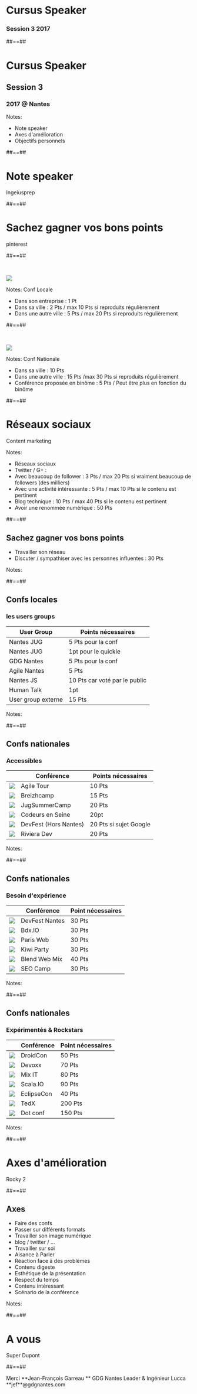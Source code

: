 <!-- .slide: class="first-slide transition" data-background="assets/images/audience.jpg"  data-type-show="full"-->

# **Cursus Speaker**

### **Session 3** 2017


##==##

<!-- .slide: class="first-slide transition"  data-background="assets/images/audience.jpg"  data-type-show="prez"-->

# **Cursus Speaker**
## **Session 3**

### 2017  @ **Nantes**


Notes:
* Note speaker
* Axes d'amélioration
* Objectifs personnels

##==##

<!-- .slide: data-background="assets/images/note_eval.jpg" data-state="hidefooter" class="transition" data-copyrights="true" -->

# Note speaker

<div class="copyrights white">Ingeiusprep</div>

##==##

<!-- .slide: data-background="assets/images/rank.jpg" data-state="hidefooter" class="transition" data-copyrights="true" -->

# Sachez gagner vos bons points

<div class="copyrights white">pinterest</div>


##==##

<!-- .slide: data-type-show="prez" class="transition" -->

<br>

![](assets/images/NANTES-TECH-LOGO.png) <!-- .element: class="w-500 center" -->

Notes:
Conf Locale
 * Dans son entreprise : 1 Pt
 * Dans sa ville : 2 Pts / max 10 Pts si reproduits régulièrement
 * Dans une autre ville : 5 Pts / max 20 Pts si reproduits régulièrement

##==##

<!-- .slide: data-type-show="prez" class="transition" -->

<br>

![](assets/images/french_tech.png) <!-- .element: class="w-500 center" -->

Notes:
Conf Nationale
 * Dans sa ville : 10 Pts
 * Dans une autre ville : 15 Pts /max 30  Pts si reproduits régulièrement
* Conférence proposée en binôme : 5 Pts / Peut être plus en fonction du binôme


##==##

<!-- .slide: data-background="assets/images/RS_bulles.jpg" data-state="hidefooter" class="transition" data-copyrights="true" -->

# Réseaux sociaux

<div class="copyrights white">Content marketing</div>

Notes:
* Réseaux sociaux
 * Twitter / G+ :
  * Avec beaucoup de follower : 3 Pts / max 20 Pts si vraiment beaucoup de followers (des milliers)
  * Avec une activité intéressante : 5 Pts / max 10 Pts si le contenu est pertinent
 * Blog technique :  10 Pts / max 40 Pts si le contenu est pertinent
 * Avoir une renommée numérique : 50 Pts

##==##

## Sachez gagner vos bons points

* Travailler son réseau
 * Discuter / sympathiser avec les personnes influentes : 30 Pts

Notes:

##==##

## Confs locales
### les users groups

|User Group|Points nécessaires|
|-----|------|
|Nantes JUG|5 Pts pour la conf|
|Nantes JUG|1pt pour le quickie|
|GDG Nantes|5 Pts pour la conf|
|Agile Nantes|5 Pts|
|Nantes JS|10 Pts car voté par le public|
|Human Talk|1pt|
|User group externe|15 Pts|

Notes:

##==##

## Confs nationales
### Accessibles

||Conférence|Points nécessaires|
|----|-----|------|
|![](assets/images/agiletour2015.png) <!-- .element: class="w-100 h-50 float-left" -->|Agile Tour|10 Pts|
|![](assets/images/breizhcamp.svg) <!-- .element: class="w-100 h-50 float-left" -->|Breizhcamp|15 Pts|
|![](assets/images/logo-summercamp.png) <!-- .element: class="w-100 h-50 float-left" -->|JugSummerCamp|20 Pts|
|![](assets/images/logo-codeurs-en-seine.png) <!-- .element: class="w-100 h-50 float-left" -->|Codeurs en Seine|20pt|
|![](assets/images/devfest.png) <!-- .element: class="w-100 h-50 float-left" -->|DevFest (Hors Nantes)|20 Pts si sujet Google|
|![](assets/images/rivieraDev.png) <!-- .element: class="w-100 h-50 float-left" -->|Riviera Dev|20 Pts|


Notes:

##==##

## Confs nationales
### Besoin d'expérience

||Conférence|Point nécessaires|
|----|-----|------|
|![](assets/images/devfest.png) <!-- .element: class="w-100 h-50 float-left" -->|DevFest Nantes|30 Pts|
|![](assets/images/bdxio.png) <!-- .element: class="w-100 h-50 float-left" -->|Bdx.IO|30 Pts|
|![](assets/images/logo-parisweb.png) <!-- .element: class="w-100 h-50 float-left" -->|Paris Web|30 Pts|
|![](assets/images/kiwiparty2-logo.png) <!-- .element: class="w-100 h-50 float-left" -->|Kiwi Party|30 Pts|
|![](assets/images/blend_webmix.png) <!-- .element: class="w-100 h-50 float-left" -->|Blend Web Mix|40 Pts|
|![](assets/images/seocamp.png) <!-- .element: class="w-100 h-50 float-left" -->|SEO Camp|30 Pts|


Notes:


##==##

## Confs nationales
### Expérimentés & Rockstars

||Conférence|Point nécessaires|
|----|-----|------|
|![](assets/images/cropped-DC_logo.png) <!-- .element: class="w-100 h-50 float-left" -->|DroidCon|50 Pts|
|![](assets/images/Devoxx-UK-NORMAL.png) <!-- .element: class="w-100 h-50 float-left" -->|Devoxx|70 Pts|
|![](assets/images/logo-mixit.png) <!-- .element: class="w-100 h-50 float-left" -->|Mix IT|80 Pts|
|![](assets/images/scalaio_medium.png) <!-- .element: class="w-100 h-50 float-left" -->|Scala.IO|90 Pts|
|![](assets/images/eclipsecon.png) <!-- .element: class="w-100 h-50 float-left" -->|EclipseCon|40 Pts|
|![](assets/images/tedx.jpg) <!-- .element: class="w-100 h-50 float-left" -->|TedX|200 Pts|
|![](assets/images/dotcss-logo.png) <!-- .element: class="w-100 h-50 float-left" -->|Dot conf|150 Pts|


Notes:


##==##

<!-- .slide: data-background="assets/images/Rocky-II-wallpaper-HD.jpg" data-state="hidefooter" class="transition" -->

# Axes d'amélioration

<div class="copyright">Rocky 2</div>


##==##

## Axes

* Faire des confs
 * Passer sur différents formats
* Travailler son image numérique
 * blog / twitter / ...
* Travailler sur soi
 * Aisance à Parler
 * Réaction face à des problèmes
 * Contenu digeste
 * Esthétique de la présentation
 * Respect du temps
 * Contenu intéressant
 * Scénario de la conférence

Notes:

##==##

<!-- .slide: data-background="assets/images/super_dupont.png" data-state="hidefooter" class="transition" -->

# A vous

<div class="copyright">Super Dupont</div>



##==##

<!-- .slide: class="last-slide" -->

<!-- .element: class="thank-message" --> Merci

<!-- .element: class="presenter" --> **Jean-François Garreau  **

<!-- .element: class="work-rule" --> GDG Nantes Leader & Ingénieur Lucca

<!-- .element: class="email" --> **jef**@gdgnantes.com

